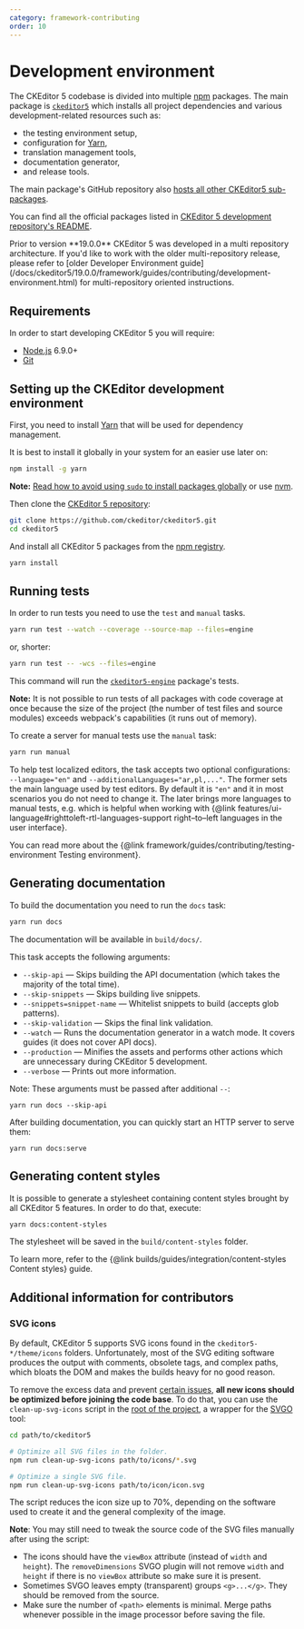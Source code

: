 ```yaml
---
category: framework-contributing
order: 10
---
```


# Development environment

The CKEditor 5 codebase is divided into multiple [npm](http://npmjs.com/) packages. The main package is [`ckeditor5`](https://github.com/ckeditor/ckeditor5) which installs all project dependencies and various development-related resources such as:

* the testing environment setup,
* configuration for [Yarn](https://yarnpkg.com/),
* translation management tools,
* documentation generator,
* and release tools.

The main package's GitHub repository also [hosts all other CKEditor5 sub-packages](https://github.com/ckeditor/ckeditor5/tree/master/packages).

You can find all the official packages listed in [CKEditor 5 development repository's README](https://github.com/ckeditor/ckeditor5#packages).

<info-box info>
Prior to version **19.0.0** CKEditor 5 was developed in a multi repository architecture. If you'd like to work with the older multi-repository release, please refer to [older Developer Environment guide](/docs/ckeditor5/19.0.0/framework/guides/contributing/development-environment.html) for multi-repository oriented instructions.
</info-box>

## Requirements

In order to start developing CKEditor 5 you will require:

* [Node.js](https://nodejs.org/en/) 6.9.0+
* [Git](https://git-scm.com/)

## Setting up the CKEditor development environment

First, you need to install  [Yarn](https://yarnpkg.com/) that will be used for dependency management.

It is best to install it globally in your system for an easier use later on:

```bash
npm install -g yarn
```

**Note:** [Read how to avoid using `sudo` to install packages globally](https://github.com/sindresorhus/guides/blob/master/npm-global-without-sudo.md) or use [nvm](https://github.com/creationix/nvm).

Then clone the [CKEditor 5 repository](https://github.com/ckeditor/ckeditor5):

```bash
git clone https://github.com/ckeditor/ckeditor5.git
cd ckeditor5
```

And install all CKEditor 5 packages from the [npm registry](http://npmjs.com/).

```bash
yarn install
```

## Running tests

In order to run tests you need to use the `test` and `manual` tasks.

```bash
yarn run test --watch --coverage --source-map --files=engine
```

or, shorter:

```bash
yarn run test -- -wcs --files=engine
```

This command will run the [`ckeditor5-engine`](https://github.com/ckeditor/ckeditor5-engine) package's tests.

**Note:** It is not possible to run tests of all packages with code coverage at once because the size of the project (the number of test files and source modules) exceeds webpack's capabilities (it runs out of memory).

To create a server for manual tests use the `manual` task:

```bash
yarn run manual
```

To help test localized editors, the task accepts two optional configurations: `--language="en"` and `--additionalLanguages="ar,pl,..."`. The former sets the main language used by test editors. By default it is `"en"` and it in most scenarios you do not need to change it. The later brings more languages to manual tests, e.g. which is helpful when working with {@link features/ui-language#righttoleft-rtl-languages-support right–to–left languages in the user interface}.

You can read more about the {@link framework/guides/contributing/testing-environment Testing environment}.

## Generating documentation

To build the documentation you need to run the `docs` task:

```bash
yarn run docs
```

The documentation will be available in `build/docs/`.

This task accepts the following arguments:

* `--skip-api` &mdash; Skips building the API documentation (which takes the majority of the total time).
* `--skip-snippets` &mdash; Skips building live snippets.
* `--snippets=snippet-name` &mdash; Whitelist snippets to build (accepts glob patterns).
* `--skip-validation` &mdash; Skips the final link validation.
* `--watch` &mdash; Runs the documentation generator in a watch mode. It covers guides (it does not cover API docs).
* `--production` &mdash; Minifies the assets and performs other actions which are unnecessary during CKEditor 5 development.
* `--verbose` &mdash; Prints out more information.

Note: These arguments must be passed after additional `--`:

```
yarn run docs --skip-api
```

After building documentation, you can quickly start an HTTP server to serve them:

```
yarn run docs:serve
```

## Generating content styles

It is possible to generate a stylesheet containing content styles brought by all CKEditor 5 features. In order to do that, execute:

```bash
yarn docs:content-styles
```
The stylesheet will be saved in the `build/content-styles` folder.

To learn more, refer to the {@link builds/guides/integration/content-styles Content styles} guide.

## Additional information for contributors

### SVG icons

By default, CKEditor 5 supports SVG icons found in the `ckeditor5-*/theme/icons` folders. Unfortunately, most of the SVG editing software produces the output with comments, obsolete tags, and complex paths, which bloats the DOM and makes the builds heavy for no good reason.

To remove the excess data and prevent [certain issues](https://github.com/ckeditor/ckeditor5-ui/issues/245), **all new icons should be optimized before joining the code base**. To do that, you can use the `clean-up-svg-icons` script in the [root of the project](#setting-up-the-ckeditor-development-environment), a wrapper for the [SVGO](https://github.com/svg/svgo) tool:

```bash
cd path/to/ckeditor5

# Optimize all SVG files in the folder.
npm run clean-up-svg-icons path/to/icons/*.svg

# Optimize a single SVG file.
npm run clean-up-svg-icons path/to/icon/icon.svg
```

The script reduces the icon size up to 70%, depending on the software used to create it and the general complexity of the image.

**Note**: You may still need to tweak the source code of the SVG files manually after using the script:

* The icons should have the `viewBox` attribute (instead of `width` and `height`). The `removeDimensions` SVGO plugin will not remove `width` and `height` if there is no `viewBox` attribute so make sure it is present.
* Sometimes SVGO leaves empty (transparent) groups `<g>...</g>`. They should be removed from the source.
* Make sure the number of `<path>` elements is minimal. Merge paths whenever possible in the image processor before saving the file.
